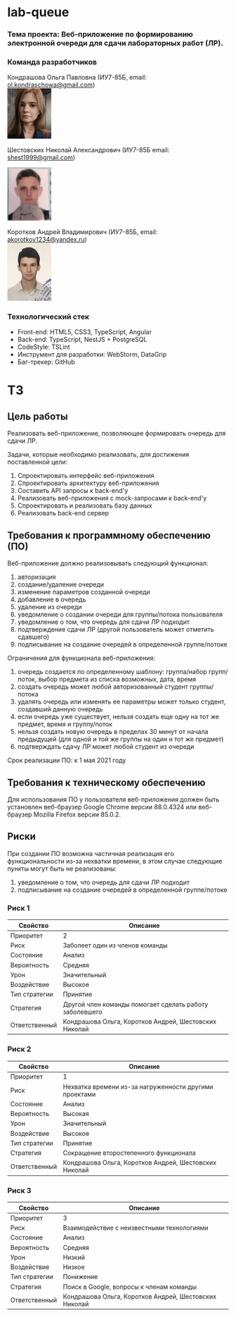 # lab-queue 
### Тема проекта: Веб-приложение по формированию электронной очереди для сдачи лабораторных работ (ЛР). 

### Команда разработчиков
Кондрашова Ольга Павловна (ИУ7-85Б, email: ol.kondraschowa@gmail.com)   
<img src="https://github.com/sh-k-ls/lab-queue/blob/master/team-images/oljakon.jpg" width="100">  
 
Шестовских Николай Александрович (ИУ7-85Б email: shest1999@gmail.com)

<img src="https://github.com/sh-k-ls/lab-queue/blob/master/team-images/P10216-162846(1).jpg" width="100">   

Коротков Андрей Владимирович (ИУ7-85Б, email: akorotkov1234@yandex.ru)   
<img src="https://github.com/sh-k-ls/lab-queue/blob/master/team-images/kuso4egdobra.JPG" width="100">

### Технологический стек
* Front-end: HTML5, CSS3, TypeScript, Angular
* Back-end: TypeScript, NestJS + PostgreSQL
* CodeStyle: TSLint
* Инструмент для разработки: WebStorm, DataGrip
* Баг-трекер: GitHub

# ТЗ
## Цель работы
Реализовать веб-приложение, позволяющее формировать очередь для сдачи ЛР.

Задачи, которые необходимо реализовать, для достижения поставленной цели: 
1. Спроектировать интерфейс веб-приложения
2. Спроектировать архитектуру веб-приложения
3. Составить API запросы к back-end'у
4. Реализовать веб-приложения с mock-запросами к back-end'у
5. Спроектировать и реализовать базу данных 
6. Реализовать back-end сервер

## Требования к программному обеспечению (ПО)
Веб-приложение должно реализовывать следующий функционал:
1. авторизация
2. создание/удаление очереди
3. изменение параметров созданной очереди
4. добавление в очередь
5. удаление из очереди
6. уведомление о создании очереди для группы/потока пользователя
7. уведомление о том, что очередь для сдачи ЛР подходит
8. подтверждение сдачи ЛР (другой пользователь может отметить сдавшего)
9. подписывание на создание очередей в определенной группе/потоке

Ограничения для функционала веб-приложения:
1. очередь создается по определенному шаблону: группа/набор групп/поток, выбор предмета из списка возможных, дата, время
2. создать очередь может любой авторизованный студент группы/потока
3. удалять очередь или изменять ее параметры может только студент, создавший данную очередь
4. если очередь уже существует, нельзя создать еще одну на тот же предмет, время и группу/поток
5. нельзя создать новую очередь в пределах 30 минут от начала предыдущей (для одной и той же группы на один и тот же предмет)
6. подтверждать сдачу ЛР может любой студент из очереди

Срок реализации ПО: к 1 мая 2021 году

## Требования к техническому обеспечению
Для использования ПО у пользователя веб-приложения должен быть установлен веб-браузер Google Chrome версии 88.0.4324 или веб-браузер Mozilla Firefox версии 85.0.2.

## Риски
При создании ПО возможна частичная реализация его функциональности из-за нехватки времени, в этом случае следующие пункты могут быть не реализованы:
1. уведомление о том, что очередь для сдачи ЛР подходит
2. подписывание на создание очередей в определенной группе/потоке

### Риск 1

| Свойство       | Описание                             |
| ---------------|--------------------------------------|
| Приоритет      | 2                                    |
| Риск           | Заболеет один из членов команды      |
| Состояние      | Анализ                               |  
| Вероятность    | Средняя                              |  
| Урон           | Значительный                         | 
| Воздействие    | Высокое                              | 
| Тип стратегии  | Принятие                             | 
| Стратегия      | Другой член команды помогает сделать работу заболевшего| 
| Ответственный  | Кондрашова Ольга, Коротков Андрей, Шестовских Николай  | 


### Риск 2

| Свойство       | Описание                             |
| ---------------|--------------------------------------|
| Приоритет      | 1                                    |
| Риск           | Нехватка времени из-за нагруженности другими проектами|
| Состояние      | Анализ                               |  
| Вероятность    | Высокая                              |  
| Урон           | Значительный                         | 
| Воздействие    | Высокое                              | 
| Тип стратегии  | Принятие                             | 
| Стратегия      | Сокращение второстепенного функционала| 
| Ответственный  | Кондрашова Ольга, Коротков Андрей, Шестовских Николай  | 


### Риск 3

| Свойство       | Описание                             |
| ---------------|--------------------------------------|
| Приоритет      | 3                                    |
| Риск           | Взаимодействие с неизвестными технологиями|
| Состояние      | Анализ                               |  
| Вероятность    | Средняя                              |  
| Урон           | Низкий                               | 
| Воздействие    | Низкое                               | 
| Тип стратегии  | Понижение                            | 
| Стратегия      | Поиск в Google, вопросы к членам команды| 
| Ответственный  | Кондрашова Ольга, Коротков Андрей, Шестовских Николай  | 
